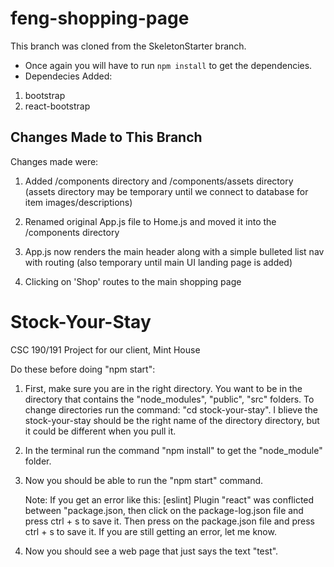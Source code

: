 # feng-shopping-page

This branch was cloned from the SkeletonStarter branch.

- Once again you will have to run `npm install` to get the dependencies.
- Dependecies Added:

1. bootstrap
2. react-bootstrap

## Changes Made to This Branch

Changes made were:

1. Added /components directory and /components/assets directory (assets directory may be temporary until we connect to database for item images/descriptions)

2. Renamed original App.js file to Home.js and moved it into the /components directory

3. App.js now renders the main header along with a simple bulleted list nav with routing (also temporary until main UI landing page is added)

4. Clicking on 'Shop' routes to the main shopping page

# Stock-Your-Stay

CSC 190/191 Project for our client, Mint House

Do these before doing "npm start":

1. First, make sure you are in the right directory. You want to be in the directory
   that contains the "node_modules", "public", "src" folders.
   To change directories run the command: "cd stock-your-stay". I blieve the stock-your-stay
   should be the right name of the directory directory, but it could be different when you pull it.

2. In the terminal run the command "npm install" to get the "node_module" folder.

3. Now you should be able to run the "npm start" command.

   Note: If you get an error like this: [eslint] Plugin "react" was conflicted between "package.json,
   then click on the package-log.json file and press ctrl + s to save it.
   Then press on the package.json file and press ctrl + s to save it. If you are still getting
   an error, let me know.

4. Now you should see a web page that just says the text "test".
